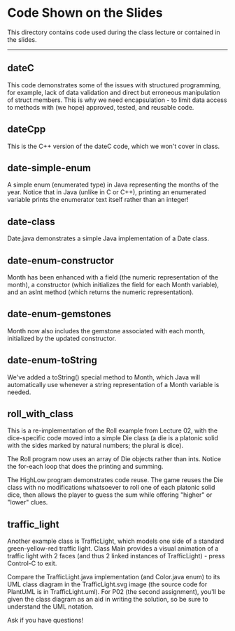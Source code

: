 Code Shown on the Slides
========================

This directory contains code used during the class lecture or contained in the slides.

---

dateC
-----

This code demonstrates some of the issues with structured programming, for example, lack of data validation and direct but erroneous manipulation of struct members. This is why we need encapsulation - to limit data access to methods with (we hope) approved, tested, and reusable code.

dateCpp
-------

This is the C++ version of the dateC code, which we won't cover in class.

date-simple-enum
-----------------

A simple enum (enumerated type) in Java representing the months of the year. Notice that in Java (unlike in C or C++), printing an enumerated variable prints the enumerator text itself rather than an integer!

date-class
----------

Date.java demonstrates a simple Java implementation of a Date class.

date-enum-constructor
---------------------

Month has been enhanced with a field (the numeric representation of the month), a constructor (which initializes the field for each Month variable), and an asInt method (which returns the numeric representation).

date-enum-gemstones
-------------------

Month now also includes the gemstone associated with each month, initialized by the updated constructor.

date-enum-toString
------------------

We've added a toString() special method to Month, which Java will automatically use whenever a string representation of a Month variable is needed.

roll_with_class
---------------

This is a re-implementation of the Roll example from Lecture 02, with the dice-specific code moved into a simple Die class (a die is a platonic solid with the sides marked by natural numbers; the plural is dice).

The Roll program now uses an array of Die objects rather than ints. Notice the for-each loop that does the printing and summing.

The HighLow program demonstrates code reuse. The game reuses the Die class with no modifications whatsoever to roll one of each platonic solid dice, then allows the player to guess the sum while offering "higher" or "lower" clues.

traffic_light
-------------

Another example class is TrafficLight, which models one side of a standard green-yellow-red traffic light. Class Main provides a visual animation of a traffic light with 2 faces (and thus 2 linked instances of TrafficLight) - press Control-C to exit.

Compare the TrafficLight.java implementation (and Color.java enum) to its UML class diagram in the TrafficLight.svg image (the source code for PlantUML is in TrafficLight.uml). For P02 (the second assignment), you'll be given the class diagram as an aid in writing the solution, so be sure to understand the UML notation. 

Ask if you have questions!


